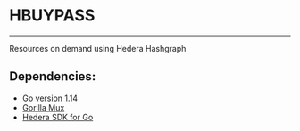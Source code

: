 # HBUYPASS
--------------------------------
Resources on demand using Hedera Hashgraph

Dependencies:
-------------------
- [Go version 1.14](https://github.com/google/go-github)
- [Gorilla Mux](https://github.com/gorilla/mux)
- [Hedera SDK for Go](https://github.com/hashgraph/hedera-sdk-go)

